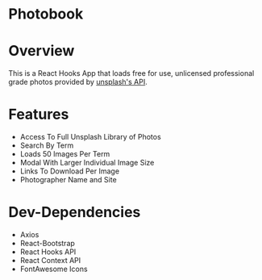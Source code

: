 Photobook
=========

Overview
========

This is a React Hooks App that loads free for use, unlicensed professional grade photos provided by [unsplash's API](https://unsplash.com/developers). 

Features
========

* Access To Full Unsplash Library of Photos
* Search By Term
* Loads 50 Images Per Term
* Modal With Larger Individual Image Size
* Links To Download Per Image
* Photographer Name and Site 

Dev-Dependencies
================

* Axios
* React-Bootstrap
* React Hooks API
* React Context API
* FontAwesome Icons

